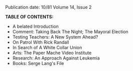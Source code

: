 Publication date: 10/81
Volume 14, Issue 2

**TABLE OF CONTENTS:**
- A belated Introduction
- Comment: Taking Back The Night; The Mayoral Election
- Testing Teachers: A New System Ahead?
- On Patrol With Rick Randall
- In Search of A White Collar Union
- Arts: The Paper Mache Video Institute
- Research: An Approach Against Leukemia
- Books: Serge Lang's File

